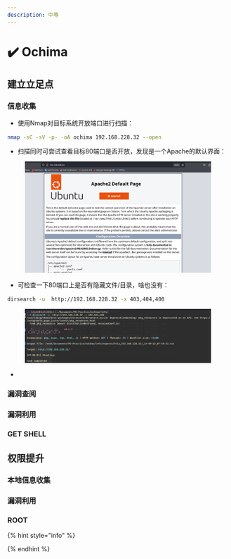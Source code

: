 ```yaml
---
description: 中等
---
```


# ✔️ Ochima

## 建立立足点

### 信息收集

* 使用Nmap对目标系统开放端口进行扫描：

```bash
nmap -sC -sV -p- -oA ochima 192.168.228.32 --open
```



* 扫描同时可尝试查看目标80端口是否开放，发现是一个Apache的默认界面：

<figure><img src="../.gitbook/assets/1 (15).png" alt=""><figcaption></figcaption></figure>

* 可检查一下80端口上是否有隐藏文件/目录，啥也没有：

```bash
dirsearch -u  http://192.168.228.32 -x 403,404,400
```

<figure><img src="../.gitbook/assets/2.png" alt=""><figcaption></figcaption></figure>

*













### 漏洞查阅







### 漏洞利用











### GET SHELL











## 权限提升

### 本地信息收集







### 漏洞利用











### ROOT











{% hint style="info" %}

{% endhint %}
